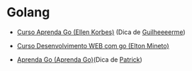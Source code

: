 # Golang

- [Curso Aprenda Go (Ellen Korbes)](https://www.youtube.com/watch?v=WiGU_ZB-u0w&list=PLCKpcjBB_VlBsxJ9IseNxFllf-UFEXOdg&ab_channel=AprendaGo) (Dica de [Guilheeeerme](https://github.com/Guilheeeerme))
- [Curso Desenvolvimento WEB com go (Elton Mineto)](https://www.youtube.com/watch?v=MNE_grboFPM&list=PL0qudqr7_CuStQUsf2vtHXMxOp5gl_ENc)

- [Aprenda Go (Aprenda Go)](https://www.youtube.com/playlist?list=PLCKpcjBB_VlBsxJ9IseNxFllf-UFEXOdg)(Dica de [Patrick](https://github.com/patrick0806))
